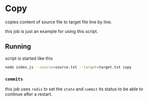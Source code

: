 # Copy
copies content of source file to target file line by line.

this job is just an example for using this script.

## Running
script is started like this

```bash
node index.js --source=source.txt --target=target.txt copy
```

### `commits`
this job uses `redis` to set the `state` and `commit` its status to be able to continue after a restart.